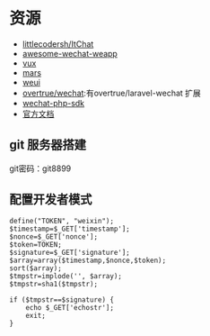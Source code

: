 # 资源

- [littlecodersh/ItChat](https://github.com/littlecodersh/ItChat)
- [awesome-wechat-weapp](https://github.com/justjavac/awesome-wechat-weapp)
- [vux](https://github.com/airyland/vux)
- [mars](https://github.com/Tencent/mars)
- [weui](https://github.com/Tencent/weui)
- [overtrue/wechat](https://github.com/overtrue/wechat):有overtrue/laravel-wechat 扩展
- [wechat-php-sdk](https://github.com/dodgepudding/wechat-php-sdk)
- [官方文档](https://open.weixin.qq.com/cgi-bin/showdocument?action=dir_list)

## git 服务器搭建

git密码：git8899

## 配置开发者模式

```
define("TOKEN", "weixin");
$timestamp=$_GET['timestamp'];
$nonce=$_GET['nonce'];
$token=TOKEN;
$signature=$_GET['signature'];
$array=array($timestamp,$nonce,$token);
sort($array);
$tmpstr=implode('', $array);
$tmpstr=sha1($tmpstr);

if ($tmpstr==$signature) {
    echo $_GET['echostr'];
    exit;
}
```
